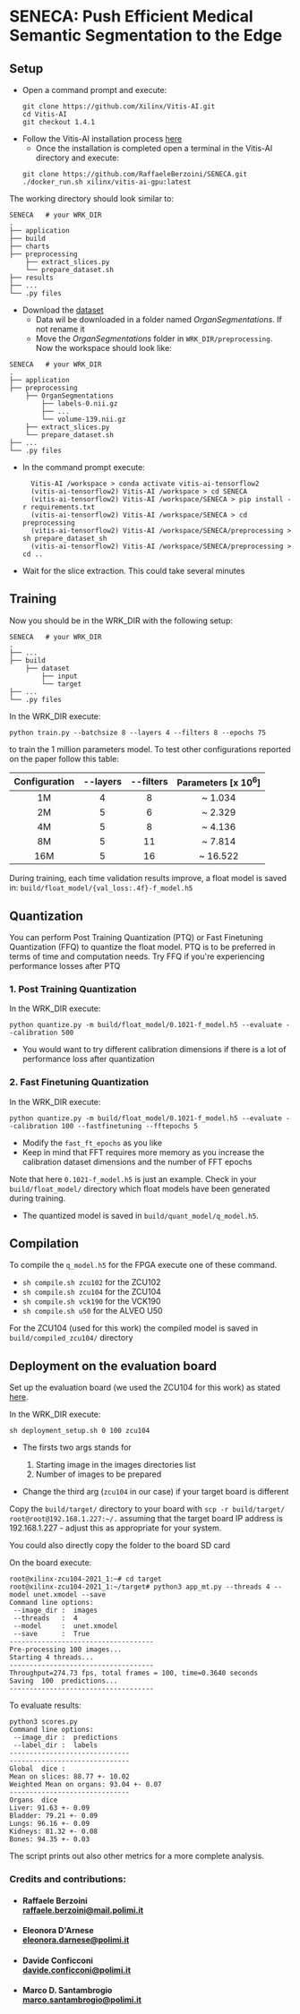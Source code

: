 # SENECA: Push Efficient Medical Semantic Segmentation to the Edge


## Setup 

* Open a command prompt and execute:
    ```console
    git clone https://github.com/Xilinx/Vitis-AI.git
    cd Vitis-AI
    git checkout 1.4.1
    ```
* Follow the Vitis-AI installation process [here](https://docs.xilinx.com/r/en-US/ug1414-vitis-ai/Setting-Up-the-Host) 
  * Once the installation is completed open a terminal in the Vitis-AI directory and execute:  
  ```console
  git clone https://github.com/RaffaeleBerzoini/SENECA.git
  ./docker_run.sh xilinx/vitis-ai-gpu:latest
  ```

The working directory should look similar to:

```text
SENECA   # your WRK_DIR
.
├── application
├── build
├── charts
├── preprocessing
    ├── extract_slices.py
    └── prepare_dataset.sh
├── results
├── ...
└── .py files
```

* Download the [dataset](https://wiki.cancerimagingarchive.net/display/Public/CT-ORG%3A+CT+volumes+with+multiple+organ+segmentations)
  * Data wil be downloaded in a folder named _OrganSegmentations_. If not rename it
  * Move the _OrganSegmentations_ folder in `WRK_DIR/preprocessing`. Now the workspace should look like:

```text
SENECA   # your WRK_DIR
.
├── application
├── preprocessing
    ├── OrganSegmentations
        ├── labels-0.nii.gz
        ├── ...
        └── volume-139.nii.gz
    ├── extract_slices.py
    └── prepare_dataset.sh
├── ...
└── .py files
```

* In the command prompt execute:
  ```console
    Vitis-AI /workspace > conda activate vitis-ai-tensorflow2
    (vitis-ai-tensorflow2) Vitis-AI /workspace > cd SENECA
    (vitis-ai-tensorflow2) Vitis-AI /workspace/SENECA > pip install -r requirements.txt
    (vitis-ai-tensorflow2) Vitis-AI /workspace/SENECA > cd preprocessing
    (vitis-ai-tensorflow2) Vitis-AI /workspace/SENECA/preprocessing > sh prepare_dataset_sh
    (vitis-ai-tensorflow2) Vitis-AI /workspace/SENECA/preprocessing > cd ..
    ```
* Wait for the slice extraction. This could take several minutes

## Training

Now you should be in the WRK_DIR with the following setup:

```text
SENECA   # your WRK_DIR
.
├── ...
├── build
    ├── dataset
        ├── input
        └── target
├── ...
└── .py files
```

In the WRK_DIR execute:

  ```console
python train.py --batchsize 8 --layers 4 --filters 8 --epochs 75
  ```

to train the 1 million parameters model. To test other configurations reported on the paper follow this table:

| **Configuration** | **--layers** | **--filters** | **Parameters [x 10<sup>6</sup>]** |
|:-----------------:|:----------:|:-----------:|:-----------------------:|
|         1M        |      4     |      8      |         ~ 1.034         |
|         2M        |      5     |      6      |         ~ 2.329         |
|         4M        |      5     |      8      |         ~ 4.136         |
|         8M        |      5     |      11     |         ~ 7.814         |
|        16M        |      5     |      16     |         ~ 16.522        |

During training, each time validation results improve, a float model is saved in:
`build/float_model/{val_loss:.4f}-f_model.h5`

## Quantization

You can perform Post Training Quantization (PTQ) or Fast Finetuning Quantization (FFQ) to quantize the float model. 
PTQ is to be preferred in terms of time and computation needs. Try FFQ if you're experiencing performance losses after PTQ

### 1. Post Training Quantization

In the WRK_DIR execute:
  ```console
python quantize.py -m build/float_model/0.1021-f_model.h5 --evaluate --calibration 500
  ```
* You would want to try different calibration dimensions if there is a lot of performance loss after quantization

### 2. Fast Finetuning Quantization

In the WRK_DIR execute:

```console
python quantize.py -m build/float_model/0.1021-f_model.h5 --evaluate --calibration 100 --fastfinetuning --fftepochs 5
```

* Modify the `fast_ft_epochs` as you like
* Keep in mind that FFT requires more memory as you increase the calibration dataset dimensions and the number of FFT epochs


Note that here `0.1021-f_model.h5` is just an example. Check in your `build/float_model/` directory which float models have been generated during training.

* The quantized model is saved in `build/quant_model/q_model.h5`.

## Compilation

To compile the `q_model.h5` for the FPGA execute one of these command.
* `sh compile.sh zcu102` for the ZCU102
* `sh compile.sh zcu104` for the ZCU104
* `sh compile.sh vck190` for the VCK190 
* `sh compile.sh u50` for the ALVEO U50

For the ZCU104 (used for this work) the compiled model is saved in `build/compiled_zcu104/` directory

## Deployment on the evaluation board

Set up the evaluation board (we used the ZCU104 for this work) as stated [here](https://docs.xilinx.com/r/en-US/ug1414-vitis-ai/Setting-Up-the-Evaluation-Board).


In the WRK_DIR execute:

```shell
sh deployment_setup.sh 0 100 zcu104
```

* The firsts two args stands for
  1. Starting image in the images directories list
  2. Number of images to be prepared 
  
* Change the third arg (`zcu104` in our case) if your target board is different

Copy the `build/target/` directory to your board with `scp -r build/target/ root@root@192.168.1.227:~/.` assuming that the target board IP address is 192.168.1.227 - adjust this as appropriate for your system.

You could also directly copy the folder to the board SD card 

On the board execute:
```shell
root@xilinx-zcu104-2021_1:~# cd target
root@xilinx-zcu104-2021_1:~/target# python3 app_mt.py --threads 4 --model unet.xmodel --save
Command line options:
 --image_dir :  images
 --threads   :  4
 --model     :  unet.xmodel
 --save      :  True
------------------------------------
Pre-processing 100 images...
Starting 4 threads...
------------------------------------
Throughput=274.73 fps, total frames = 100, time=0.3640 seconds
Saving  100  predictions...
------------------------------------
```

To evaluate results:

```shell
python3 scores.py       
Command line options:
 --image_dir :  predictions
 --label_dir :  labels
------------------------------
------------------------------
Global  dice :
Mean on slices: 88.77 +- 10.02
Weighted Mean on organs: 93.04 +- 0.07
------------------------------
Organs  dice
Liver: 91.63 +- 0.09
Bladder: 79.21 +- 0.09
Lungs: 96.16 +- 0.09
Kidneys: 81.32 +- 0.08
Bones: 94.35 +- 0.03
```

The script prints out also other metrics for a more complete analysis.


### Credits and contributions:

- ####  Raffaele Berzoini <br> raffaele.berzoini@mail.polimi.it
- ####  Eleonora D'Arnese  <br> eleonora.darnese@polimi.it
- ####  Davide Conficconi  <br> davide.conficconi@polimi.it
- ####  Marco D. Santambrogio <br> marco.santambrogio@polimi.it



